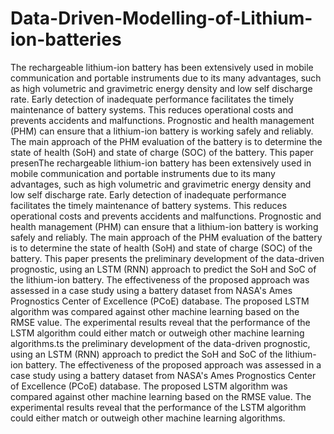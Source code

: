 # Data-Driven-Modelling-of-Lithium-ion-batteries
The rechargeable lithium-ion battery has been extensively used in mobile communication and portable instruments due to its many advantages, such as high volumetric and gravimetric energy density and low self discharge rate. Early detection of inadequate performance facilitates the timely maintenance of battery systems. This reduces operational costs and prevents accidents and malfunctions. Prognostic and health management (PHM) can ensure that a lithium-ion battery is working safely and reliably. The main approach of the PHM evaluation of the battery is to determine the state of health (SoH) and state of charge (SOC) of the battery. This paper presenThe rechargeable lithium-ion battery has been extensively used in mobile communication and portable instruments due to its many advantages, such as high volumetric and gravimetric energy density and low self discharge rate. Early detection of inadequate performance facilitates the timely maintenance of battery systems. This reduces operational costs and prevents accidents and malfunctions. Prognostic and health management (PHM) can ensure that a lithium-ion battery is working safely and reliably. The main approach of the PHM evaluation of the battery is to determine the state of health (SoH) and state of charge (SOC) of the battery. This paper presents the preliminary development of the data-driven prognostic, using an LSTM (RNN) approach to predict the SoH and SoC of the lithium-ion battery. The effectiveness of the proposed approach was assessed in a case study using a battery dataset from NASA's Ames Prognostics Center of Excellence (PCoE) database. The proposed LSTM algorithm was compared against other machine learning based on the RMSE value. The experimental results reveal that the performance of the LSTM algorithm could either match or outweigh other machine learning algorithms.ts the preliminary development of the data-driven prognostic, using an LSTM (RNN) approach to predict the SoH and SoC of the lithium-ion battery. The effectiveness of the proposed approach was assessed in a case study using a battery dataset from NASA's Ames Prognostics Center of Excellence (PCoE) database. The proposed LSTM algorithm was compared against other machine learning based on the RMSE value. The experimental results reveal that the performance of the LSTM algorithm could either match or outweigh other machine learning algorithms.
